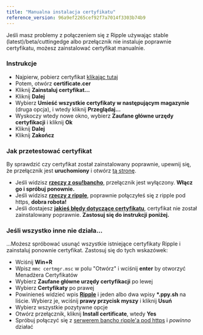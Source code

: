 ```yaml
---
title: "Manualna instalacja certyfikatu"
reference_version: 96a9ef2265cef92f7a7014f3303b74b9
---
```

Jeśli masz problemy z połączeniem się z Ripple używając stable (latest)/beta/cuttingedge albo przełącznik nie instaluje poprawnie certyfikatu, możesz zainstalować certyfikat manualnie.

### Instrukcje
- Najpierw, pobierz certyfikat [klikając tutaj](https://git.zxq.co/ripple/ripple-server-switcher/raw/master/RippleServerSwitcher/Resources/certificate.cer)
- Potem, otwórz **certificate.cer**
- Kliknij **Zainstaluj certyfikat...**
- Kliknij **Dalej**
- Wybierz **Umieść wszystkie certyfikaty w następującym magazynie** (druga opcja), i wtedy kliknij **Przeglądaj...**
- Wyskoczy wtedy nowe okno, wybierz **Zaufane główne urzędy certyfikacji** i kliknij **Ok**
- Kliknij **Dalej**
- Kliknij **Zakończ**

### Jak przetestować certyfikat
By sprawdzić czy certyfikat został zainstalowany poprawnie, upewnij się, że przełącznik jest **uruchomiony** i otwórz [tą stronę](https://c.ppy.sh).  

- Jeśli widzisz **[rzeczy z osu!bancho](http://y.zxq.co/ubfzty.png)**, przełącznik jest wyłączony. **Włącz go i spróbuj ponownie.**  
- Jeśli widzisz **[rzeczy z ripple](http://y.zxq.co/zphobw.png)**, poprawnie połączyłeś się z ripple pod https, **dobra robota!**  
- Jeśli dostajesz **[jakieś błędy dotyczące certyfikatu](http://y.zxq.co/reaueu.png)**, certyfikat nie został zainstalowany poprawnie. **Zastosuj się do instrukcji poniżej.**  

### Jeśli wszystko inne nie działa...
...Możesz spróbować usunąć wszystkie istniejące certyfikaty Ripple i zainstaluj ponownie certyfikat. Zastosuj się do tych wskazówek:

- Wciśnij **Win+R**  
- Wpisz `mmc certmgr.msc` w polu "Otwórz" i wciśnij **enter** by otworzyć Menadżera Certyfikatów  
- Wybierz **Zaufane główne urzędy certyfikacji** po lewej  
- Wybierz **Certyfikaty** po prawej 
- Powinieneś widzieć wpis **[Ripple](http://y.zxq.co/bbyxev.png)** i jeden albo dwa wpisy **\*.ppy.sh** na liście. Wybierz je, wciśnij **prawy przycisk myszy** i kliknij **Usuń**  
- Wybierz wszystkie pozytywne opcje  
- Otwórz przełącznik, kliknij **Install certificate**, wtedy **Yes**  
- Spróbuj połączyć się z [ serwerem bancho ripple'a pod https](https://c.ppy.sh/) i _powinno_ działać  
